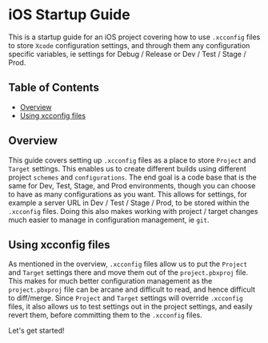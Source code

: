 # iOS Startup Guide

This is a startup guide for an iOS project covering how to use `.xcconfig` files to store `Xcode` configuration settings, and through them any configuration specific variables, ie settings for Debug / Release or Dev / Test / Stage / Prod.

## Table of Contents
- [Overview](#overview)
- [Using xcconfig files](#using-xcconfig-files)

## Overview
This guide covers setting up `.xcconfig` files as a place to store `Project` and `Target` settings. This enables us to create different builds using different project `schemes` and `configurations`. The end goal is a code base that is the same for Dev, Test, Stage, and Prod environments, though you can choose to have as many configurations as you want. This allows for settings, for example a server URL in Dev / Test / Stage / Prod, to be stored within the `.xcconfig` files. Doing this also makes working with project / target changes much easier to manage in configuration management, ie `git`.

## Using xcconfig files
As mentioned in the overview, `.xcconfig` files allow us to put the `Project` and `Target` settings there and move them out of the `project.pbxproj` file. This makes for much better configuration management as the `project.pbxproj` file can be arcane and difficult to read, and hence difficult to diff/merge. Since `Project` and `Target` settings will override `.xcconfig` files, it also allows us to test settings out in the project settings, and easily revert them, before committing them to the `.xcconfig` files.

Let's get started!
